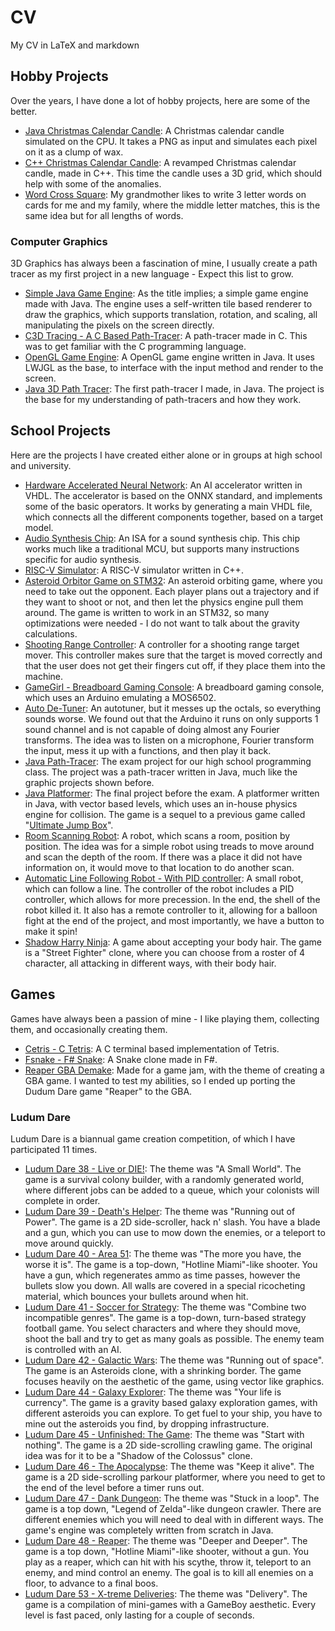 # CV
My CV in LaTeX and markdown

## Hobby Projects
Over the years, I have done a lot of hobby projects, here are some of the better.

* [Java Christmas Calendar Candle](https://github.com/jondalnas/ChristmasCalendarCandle): A Christmas calendar candle simulated on the CPU. It takes a PNG as input and simulates each pixel on it as a clump of wax.
* [C++ Christmas Calendar Candle](https://github.com/jondalnas/CppChristmasCalendarCandle): A revamped Christmas calendar candle, made in C++. This time the candle uses a 3D grid, which should help with some of the anomalies.
* [Word Cross Square](https://github.com/jondalnas/Word-Cross-Square): My grandmother likes to write 3 letter words on cards for me and my family, where the middle letter matches, this is the same idea but for all lengths of words.

### Computer Graphics
3D Graphics has always been a fascination of mine, I usually create a path tracer as my first project in a new language - Expect this list to grow.

* [Simple Java Game Engine](https://github.com/jondalnas/SJGE): As the title implies; a simple game engine made with Java. The engine uses a self-written tile based renderer to draw the graphics, which supports translation, rotation, and scaling, all manipulating the pixels on the screen directly.
* [C3D Tracing - A C Based Path-Tracer](https://github.com/jondalnas/C3D-Tracing): A path-tracer made in C. This was to get familiar with the C programming language.
* [OpenGL Game Engine](https://github.com/jondalnas/OpenGL): A OpenGL game engine written in Java. It uses LWJGL as the base, to interface with the input method and render to the screen.
* [Java 3D Path Tracer](https://github.com/jondalnas/3D-Ray-Tracer): The first path-tracer I made, in Java. The project is the base for my understanding of path-tracers and how they work.

## School Projects
Here are the projects I have created either alone or in groups at high school and university.

* [Hardware Accelerated Neural Network](https://github.com/jondalnas/Hardware-Accelerated-Neural-Network): An AI accelerator written in VHDL. The accelerator is based on the ONNX standard, and implements some of the basic operators. It works by generating a main VHDL file, which connects all the different components together, based on a target model.
* [Audio Synthesis Chip](https://github.com/jondalnas/31015-Audio-Synthesis): An ISA for a sound synthesis chip. This chip works much like a traditional MCU, but supports many instructions specific for audio synthesis.
* [RISC-V Simulator](https://github.com/jondalnas/02155-Final-Assignment): A RISC-V simulator written in C++.
* [Asteroid Orbitor Game on STM32](https://github.com/jondalnas/30010-Programmerings-Projekt): An asteroid orbiting game, where you need to take out the opponent. Each player plans out a trajectory and if they want to shoot or not, and then let the physics engine pull them around. The game is written to work in an STM32, so many optimizations were needed - I do not want to talk about the gravity calculations.
* [Shooting Range Controller](https://github.com/jondalnas/ShootingRange): A controller for a shooting range target mover. This controller makes sure that the target is moved correctly and that the user does not get their fingers cut off, if they place them into the machine.
* [GameGirl - Breadboard Gaming Console](https://github.com/jondalnas/Gamegirl): A breadboard gaming console, which uses an Arduino emulating a MOS6502.
* [Auto De-Tuner](https://github.com/jondalnas/Auto-De-Tuner): An autotuner, but it messes up the octals, so everything sounds worse. We found out that the Arduino it runs on only supports 1 sound channel and is not capable of doing almost any Fourier transforms. The idea was to listen on a microphone, Fourier transform the input, mess it up with a functions, and then play it back.
* [Java Path-Tracer](https://github.com/jondalnas/Exam): The exam project for our high school programming class. The project was a path-tracer written in Java, much like the graphic projects shown before.
* [Java Platformer](https://github.com/jondalnas/Miniproject): The final project before the exam. A platformer written in Java, with vector based levels, which uses an in-house physics engine for collision. The game is a sequel to a previous game called "[Ultimate Jump Box](https://gitlab.com/mat-prog/ultimate-jump-box)".
* [Room Scanning Robot](https://github.com/jondalnas/ScanningRobot): A robot, which scans a room, position by position. The idea was for a simple robot using treads to move around and scan the depth of the room. If there was a place it did not have information on, it would move to that location to do another scan.
* [Automatic Line Following Robot - With PID controller](https://github.com/jondalnas/SO7): A small robot, which can follow a line. The controller of the robot includes a PID controller, which allows for more precession. In the end, the shell of the robot killed it. It also has a remote controller to it, allowing for a balloon fight at the end of the project, and most importantly, we have a button to make it spin!
* [Shadow Harry Ninja](https://github.com/jondalnas/Shadow-Harry-Ninja): A game about accepting your body hair. The game is a "Street Fighter" clone, where you can choose from a roster of 4 character, all attacking in different ways, with their body hair.


## Games
Games have always been a passion of mine - I like playing them, collecting them, and occasionally creating them.

* [Cetris - C Tetris](https://github.com/jondalnas/Cetris): A C terminal based implementation of Tetris.
* [Fsnake - F\# Snake](https://github.com/jondalnas/FSnake): A Snake clone made in F\#.
* [Reaper GBA Demake](https://github.com/jondalnas/Reaper-GBA-Demake): Made for a game jam, with the theme of creating a GBA game. I wanted to test my abilities, so I ended up porting the Dudum Dare game "Reaper" to the GBA.


### Ludum Dare
Ludum Dare is a biannual game creation competition, of which I have participated 11 times.

* [Ludum Dare 38 - Live or DIE!](https://github.com/jondalnas/LudumDare38): The theme was "A Small World". The game is a survival colony builder, with a randomly generated world, where different jobs can be added to a queue, which your colonists will complete in order.
* [Ludum Dare 39 - Death's Helper](https://github.com/jondalnas/LudumDare39): The theme was "Running out of Power". The game is a 2D side-scroller, hack n' slash. You have a blade and a gun, which you can use to mow down the enemies, or a teleport to move around quickly.
* [Ludum Dare 40 - Area 51](https://github.com/jondalnas/LudumDare40): The theme was "The more you have, the worse it is". The game is a top-down, "Hotline Miami"-like shooter. You have a gun, which regenerates ammo as time passes, however the bullets slow you down. All walls are covered in a special ricocheting material, which bounces your bullets around when hit.
* [Ludum Dare 41 - Soccer for Strategy](https://github.com/jondalnas/LudumDare41): The theme was "Combine two incompatible genres". The game is a top-down, turn-based strategy football game. You select characters and where they should move, shoot the ball and try to get as many goals as possible. The enemy team is controlled with an AI.
* [Ludum Dare 42 - Galactic Wars](https://github.com/jondalnas/LudumDare42): The theme was "Running out of space". The game is an Asteroids clone, with a shrinking border. The game focuses heavily on the aesthetic of the game, using vector like graphics.
* [Ludum Dare 44 - Galaxy Explorer](https://github.com/jondalnas/LudumDare44): The theme was "Your life is currency". The game is a gravity based galaxy exploration games, with different asteroids you can explore. To get fuel to your ship, you have to mine out the asteroids you find, by dropping infrastructure.
* [Ludum Dare 45 - Unfinished: The Game](https://github.com/jondalnas/Ludum-Dare-45): The theme was "Start with nothing". The game is a 2D side-scrolling crawling game. The original idea was for it to be a "Shadow of the Colossus" clone.
* [Ludum Dare 46 - The Apocalypse](https://github.com/jondalnas/LudumDare46): The theme was "Keep it alive". The game is a 2D side-scrolling parkour platformer, where you need to get to the end of the level before a timer runs out.
* [Ludum Dare 47 - Dank Dungeon](https://github.com/jondalnas/LudumDare47): The theme was "Stuck in a loop". The game is a top down, "Legend of Zelda"-like dungeon crawler. There are different enemies which you will need to deal with in different ways. The game's engine was completely written from scratch in Java.
* [Ludum Dare 48 - Reaper](https://github.com/jondalnas/LudumDare48): The theme was "Deeper and Deeper". The game is a top down, "Hotline Miami"-like shooter, without a gun. You play as a reaper, which can hit with his scythe, throw it, teleport to an enemy, and mind control an enemy. The goal is to kill all enemies on a floor, to advance to a final boos.
* [Ludum Dare 53 - X-treme Deliveries](https://github.com/jondalnas/LudumDare53): The theme was "Delivery". The game is a compilation of mini-games with a GameBoy aesthetic. Every level is fast paced, only lasting for a couple of seconds.

